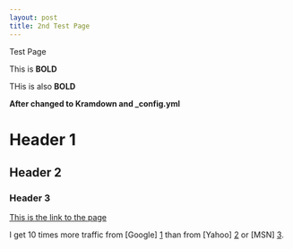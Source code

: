 ```yaml
---
layout: post
title: 2nd Test Page
---
```




Test Page

This is **BOLD** 

THis is also __BOLD__

**After changed to Kramdown and _config.yml**



# Header 1
## Header 2
### Header 3

[This is the link to the page](www.msn.com)

I get 10 times more traffic from [Google] [1] than from
[Yahoo] [2] or [MSN] [3].

  [1]: http://google.com/        "Google"
  [2]: http://search.yahoo.com/  "Yahoo Search"
  [3]: http://search.msn.com/    "MSN Search"
